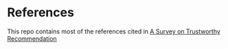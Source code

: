 # References
This repo contains most of the references cited in [A Survey on Trustworthy Recommendation](https://arxiv.org/pdf/2207.12515.pdf)

